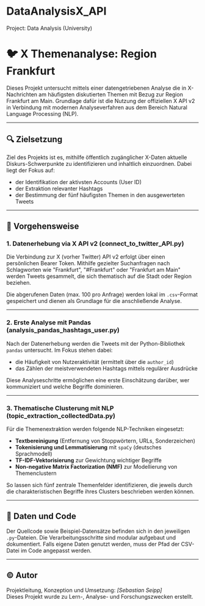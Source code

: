 # DataAnalysisX_API
Project: Data Analysis (University)

# 🐦 X Themenanalyse: Region Frankfurt

Dieses Projekt untersucht mittels einer datengetriebenen Analyse die in X-Nachrichten am häufigsten diskutierten Themen mit Bezug zur Region Frankfurt am Main. Grundlage dafür ist die Nutzung der offiziellen X API v2 in Verbindung mit modernen Analyseverfahren aus dem Bereich Natural Language Processing (NLP).

---

## 🔍 Zielsetzung

Ziel des Projekts ist es, mithilfe öffentlich zugänglicher X-Daten aktuelle Diskurs-Schwerpunkte zu identifizieren und inhaltlich einzuordnen. Dabei liegt der Fokus auf:

- der Identifikation der aktivsten Accounts (User ID)
- der Extraktion relevanter Hashtags
- der Bestimmung der fünf häufigsten Themen in den ausgewerteten Tweets

---

## 🔗 Vorgehensweise

### 1. **Datenerhebung via X API v2** (connect_to_twitter_API.py)
Die Verbindung zur X (vorher Twitter) API v2 erfolgt über einen persönlichen Bearer Token. Mithilfe gezielter Suchanfragen nach Schlagworten wie "Frankfurt", "#Frankfurt" oder "Frankfurt am Main" werden Tweets gesammelt, die sich thematisch auf die Stadt oder Region beziehen.

Die abgerufenen Daten (max. 100 pro Anfrage) werden lokal im `.csv`-Format gespeichert und dienen als Grundlage für die anschließende Analyse.

---

### 2. **Erste Analyse mit Pandas** (analysis_pandas_hashtags_user.py)
Nach der Datenerhebung werden die Tweets mit der Python-Bibliothek `pandas` untersucht. Im Fokus stehen dabei:

- die Häufigkeit von Nutzeraktivität (ermittelt über die `author_id`)
- das Zählen der meistverwendeten Hashtags mittels regulärer Ausdrücke

Diese Analyseschritte ermöglichen eine erste Einschätzung darüber, wer kommuniziert und welche Begriffe dominieren.

---

### 3. **Thematische Clusterung mit NLP** (topic_extraction_collectedData.py)
Für die Themenextraktion werden folgende NLP-Techniken eingesetzt:

- **Textbereinigung** (Entfernung von Stoppwörtern, URLs, Sonderzeichen)
- **Tokenisierung und Lemmatisierung** mit `spaCy` (deutsches Sprachmodell)
- **TF-IDF-Vektorisierung** zur Gewichtung wichtiger Begriffe
- **Non-negative Matrix Factorization (NMF)** zur Modellierung von Themenclustern

So lassen sich fünf zentrale Themenfelder identifizieren, die jeweils durch die charakteristischen Begriffe ihres Clusters beschrieben werden können.

---

## 📁 Daten und Code

Der Quellcode sowie Beispiel-Datensätze befinden sich in den jeweiligen `.py`-Dateien. Die Verarbeitungsschritte sind modular aufgebaut und dokumentiert.
Falls eigene Daten genutzt werden, muss der Pfad der CSV-Datei im Code angepasst werden.

---

## © Autor

Projektleitung, Konzeption und Umsetzung: *[Sebastian Seipp]*  
Dieses Projekt wurde zu Lern-, Analyse- und Forschungszwecken erstellt.

